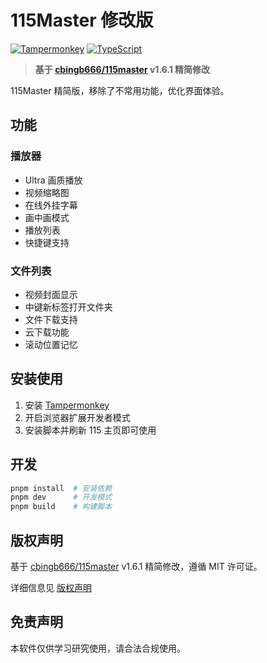 # 115Master 修改版

[![Tampermonkey](https://img.shields.io/badge/Tampermonkey-v5.3.3%2B-blue?logo=tampermonkey&logoColor=white)](https://www.tampermonkey.net/)
[![TypeScript](https://img.shields.io/badge/TypeScript-blue?logo=typescript&logoColor=white)](https://www.typescriptlang.org/)

> **基于 [cbingb666/115master](https://github.com/cbingb666/115master) v1.6.1 精简修改**

115Master 精简版，移除了不常用功能，优化界面体验。

## 功能

### 播放器

- Ultra 画质播放
- 视频缩略图
- 在线外挂字幕
- 画中画模式
- 播放列表
- 快捷键支持

### 文件列表

- 视频封面显示
- 中键新标签打开文件夹
- 文件下载支持
- 云下载功能
- 滚动位置记忆

## 安装使用

1. 安装 [Tampermonkey](https://www.tampermonkey.net/)
2. 开启浏览器扩展开发者模式
3. 安装脚本并刷新 115 主页即可使用

## 开发

```bash
pnpm install  # 安装依赖
pnpm dev      # 开发模式
pnpm build    # 构建脚本
```

## 版权声明

基于 [cbingb666/115master](https://github.com/cbingb666/115master) v1.6.1 精简修改，遵循 MIT 许可证。

详细信息见 [版权声明](./ATTRIBUTION.md)

## 免责声明

本软件仅供学习研究使用，请合法合规使用。
